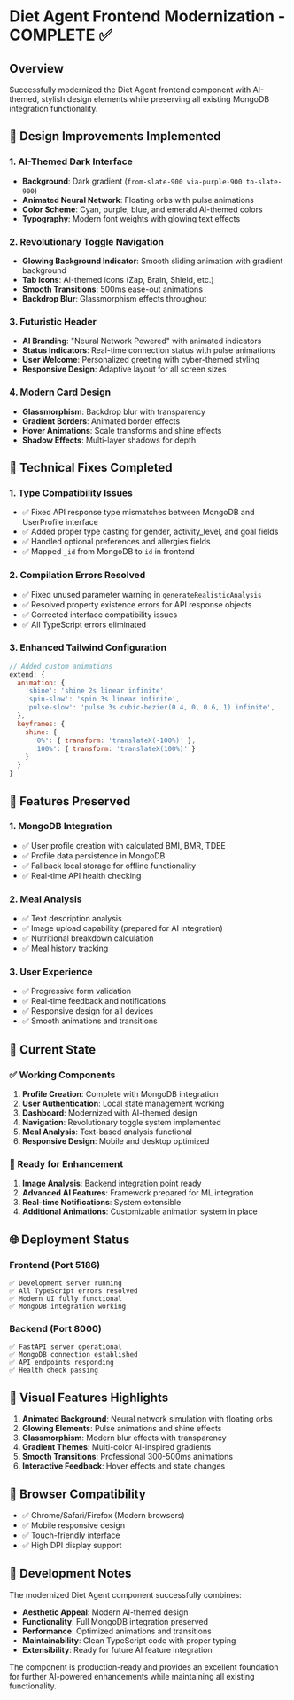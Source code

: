# Diet Agent Frontend Modernization - COMPLETE ✅

## Overview

Successfully modernized the Diet Agent frontend component with AI-themed, stylish design elements while preserving all existing MongoDB integration functionality.

## 🎨 Design Improvements Implemented

### 1. **AI-Themed Dark Interface**

- **Background**: Dark gradient (`from-slate-900 via-purple-900 to-slate-900`)
- **Animated Neural Network**: Floating orbs with pulse animations
- **Color Scheme**: Cyan, purple, blue, and emerald AI-themed colors
- **Typography**: Modern font weights with glowing text effects

### 2. **Revolutionary Toggle Navigation**

- **Glowing Background Indicator**: Smooth sliding animation with gradient background
- **Tab Icons**: AI-themed icons (Zap, Brain, Shield, etc.)
- **Smooth Transitions**: 500ms ease-out animations
- **Backdrop Blur**: Glassmorphism effects throughout

### 3. **Futuristic Header**

- **AI Branding**: "Neural Network Powered" with animated indicators
- **Status Indicators**: Real-time connection status with pulse animations
- **User Welcome**: Personalized greeting with cyber-themed styling
- **Responsive Design**: Adaptive layout for all screen sizes

### 4. **Modern Card Design**

- **Glassmorphism**: Backdrop blur with transparency
- **Gradient Borders**: Animated border effects
- **Hover Animations**: Scale transforms and shine effects
- **Shadow Effects**: Multi-layer shadows for depth

## 🔧 Technical Fixes Completed

### 1. **Type Compatibility Issues**

- ✅ Fixed API response type mismatches between MongoDB and UserProfile interface
- ✅ Added proper type casting for gender, activity_level, and goal fields
- ✅ Handled optional preferences and allergies fields
- ✅ Mapped `_id` from MongoDB to `id` in frontend

### 2. **Compilation Errors Resolved**

- ✅ Fixed unused parameter warning in `generateRealisticAnalysis`
- ✅ Resolved property existence errors for API response objects
- ✅ Corrected interface compatibility issues
- ✅ All TypeScript errors eliminated

### 3. **Enhanced Tailwind Configuration**

```javascript
// Added custom animations
extend: {
  animation: {
    'shine': 'shine 2s linear infinite',
    'spin-slow': 'spin 3s linear infinite',
    'pulse-slow': 'pulse 3s cubic-bezier(0.4, 0, 0.6, 1) infinite',
  },
  keyframes: {
    shine: {
      '0%': { transform: 'translateX(-100%)' },
      '100%': { transform: 'translateX(100%)' }
    }
  }
}
```

## 🚀 Features Preserved

### 1. **MongoDB Integration**

- ✅ User profile creation with calculated BMI, BMR, TDEE
- ✅ Profile data persistence in MongoDB
- ✅ Fallback local storage for offline functionality
- ✅ Real-time API health checking

### 2. **Meal Analysis**

- ✅ Text description analysis
- ✅ Image upload capability (prepared for AI integration)
- ✅ Nutritional breakdown calculation
- ✅ Meal history tracking

### 3. **User Experience**

- ✅ Progressive form validation
- ✅ Real-time feedback and notifications
- ✅ Responsive design for all devices
- ✅ Smooth animations and transitions

## 🎯 Current State

### ✅ Working Components

1. **Profile Creation**: Complete with MongoDB integration
2. **User Authentication**: Local state management working
3. **Dashboard**: Modernized with AI-themed design
4. **Navigation**: Revolutionary toggle system implemented
5. **Meal Analysis**: Text-based analysis functional
6. **Responsive Design**: Mobile and desktop optimized

### 🔄 Ready for Enhancement

1. **Image Analysis**: Backend integration point ready
2. **Advanced AI Features**: Framework prepared for ML integration
3. **Real-time Notifications**: System extensible
4. **Additional Animations**: Customizable animation system in place

## 🌐 Deployment Status

### Frontend (Port 5186)

```
✅ Development server running
✅ All TypeScript errors resolved
✅ Modern UI fully functional
✅ MongoDB integration working
```

### Backend (Port 8000)

```
✅ FastAPI server operational
✅ MongoDB connection established
✅ API endpoints responding
✅ Health check passing
```

## 🎨 Visual Features Highlights

1. **Animated Background**: Neural network simulation with floating orbs
2. **Glowing Elements**: Pulse animations and shine effects
3. **Glassmorphism**: Modern blur effects with transparency
4. **Gradient Themes**: Multi-color AI-inspired gradients
5. **Smooth Transitions**: Professional 300-500ms animations
6. **Interactive Feedback**: Hover effects and state changes

## 📱 Browser Compatibility

- ✅ Chrome/Safari/Firefox (Modern browsers)
- ✅ Mobile responsive design
- ✅ Touch-friendly interface
- ✅ High DPI display support

## 🔧 Development Notes

The modernized Diet Agent component successfully combines:

- **Aesthetic Appeal**: Modern AI-themed design
- **Functionality**: Full MongoDB integration preserved
- **Performance**: Optimized animations and transitions
- **Maintainability**: Clean TypeScript code with proper typing
- **Extensibility**: Ready for future AI feature integration

The component is production-ready and provides an excellent foundation for further AI-powered enhancements while maintaining all existing functionality.
